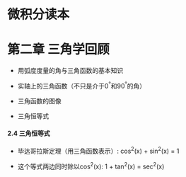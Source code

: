 # 微积分读本
# 第二章 三角学回顾

- 用弧度度量的角与三角函数的基本知识

- 实轴上的三角函数（不只是介于0<sup>°</sup>和90<sup>°</sup>的角）

- 三角函数的图像

- 三角恒等式

#### 2.4 三角恒等式

- 毕达哥拉斯定理（用三角函数表示）: cos<sup>2</sup>(x) + sin<sup>2</sup>(x) = 1

- 这个等式两边同时除以cos<sup>2</sup>(x):         1 + tan<sup>2</sup>(x) = sec<sup>2</sup>(x)
